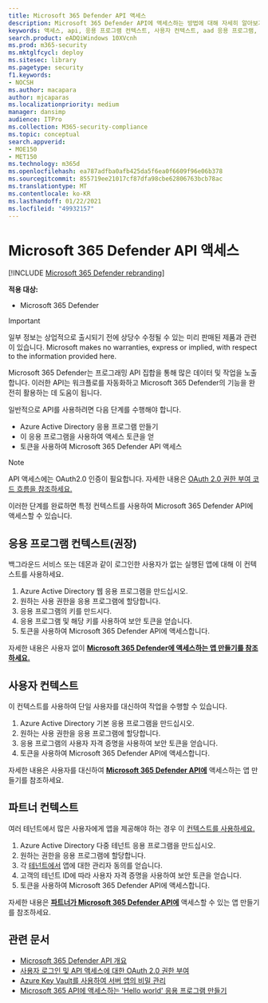 ```yaml
---
title: Microsoft 365 Defender API 액세스
description: Microsoft 365 Defender API에 액세스하는 방법에 대해 자세히 알아보기
keywords: 액세스, api, 응용 프로그램 컨텍스트, 사용자 컨텍스트, aad 응용 프로그램, 액세스 토큰
search.product: eADQiWindows 10XVcnh
ms.prod: m365-security
ms.mktglfcycl: deploy
ms.sitesec: library
ms.pagetype: security
f1.keywords:
- NOCSH
ms.author: macapara
author: mjcaparas
ms.localizationpriority: medium
manager: dansimp
audience: ITPro
ms.collection: M365-security-compliance
ms.topic: conceptual
search.appverid:
- MOE150
- MET150
ms.technology: m365d
ms.openlocfilehash: ea787adfba0afb425da5f6ea0f6609f96e06b378
ms.sourcegitcommit: 855719ee21017cf87dfa98cbe62806763bcb78ac
ms.translationtype: MT
ms.contentlocale: ko-KR
ms.lasthandoff: 01/22/2021
ms.locfileid: "49932157"
---
```

# <a name="access-the-microsoft-365-defender-apis"></a>Microsoft 365 Defender API 액세스

[!INCLUDE [Microsoft 365 Defender rebranding](../includes/microsoft-defender.md)]

**적용 대상:**

- Microsoft 365 Defender

> [!IMPORTANT]
> 일부 정보는 상업적으로 출시되기 전에 상당수 수정될 수 있는 미리 판매된 제품과 관련이 있습니다. Microsoft makes no warranties, express or implied, with respect to the information provided here.

Microsoft 365 Defender는 프로그래밍 API 집합을 통해 많은 데이터 및 작업을 노출합니다. 이러한 API는 워크플로를 자동화하고 Microsoft 365 Defender의 기능을 완전히 활용하는 데 도움이 됩니다.

일반적으로 API를 사용하려면 다음 단계를 수행해야 합니다.

- Azure Active Directory 응용 프로그램 만들기
- 이 응용 프로그램을 사용하여 액세스 토큰을 얻
- 토큰을 사용하여 Microsoft 365 Defender API 액세스

> [!NOTE]
> API 액세스에는 OAuth2.0 인증이 필요합니다. 자세한 내용은 [OAuth 2.0 권한 부여 코드 흐름을 참조하세요.](https://docs.microsoft.com/azure/active-directory/develop/active-directory-v2-protocols-oauth-code)

이러한 단계를 완료하면 특정 컨텍스트를 사용하여 Microsoft 365 Defender API에 액세스할 수 있습니다.

## <a name="application-context-recommended"></a>응용 프로그램 컨텍스트(권장)

백그라운드 서비스 또는 데몬과 같이 로그인한 사용자가 없는 실행된 앱에 대해 이 컨텍스트를 사용하세요.

1. Azure Active Directory 웹 응용 프로그램을 만드십시오.
2. 원하는 사용 권한을 응용 프로그램에 할당합니다.
3. 응용 프로그램의 키를 만드시다.
4. 응용 프로그램 및 해당 키를 사용하여 보안 토큰을 얻습니다.
5. 토큰을 사용하여 Microsoft 365 Defender API에 액세스합니다.

자세한 내용은 사용자 없이 **[Microsoft 365 Defender에 액세스하는 앱 만들기를 참조하세요.](api-create-app-web.md)**

## <a name="user-context"></a>사용자 컨텍스트

이 컨텍스트를 사용하여 단일 사용자를 대신하여 작업을 수행할 수 있습니다.

1. Azure Active Directory 기본 응용 프로그램을 만드십시오.
2. 원하는 사용 권한을 응용 프로그램에 할당합니다.
3. 응용 프로그램의 사용자 자격 증명을 사용하여 보안 토큰을 얻습니다.
4. 토큰을 사용하여 Microsoft 365 Defender API에 액세스합니다.

자세한 내용은 사용자를 대신하여 **[Microsoft 365 Defender API에](api-create-app-user-context.md)** 액세스하는 앱 만들기를 참조하세요.

## <a name="partner-context"></a>파트너 컨텍스트

여러 테넌트에서 많은 사용자에게 앱을 제공해야 하는 경우 이 [컨텍스트를 사용하세요.](https://docs.microsoft.com/azure/active-directory/develop/single-and-multi-tenant-apps)

1. Azure Active Directory 다중 테넌트 응용 프로그램을 만드십시오.
2. 원하는 권한을 응용 프로그램에 할당합니다.
3. 각 [테넌트에서](https://docs.microsoft.com/azure/active-directory/develop/v2-permissions-and-consent#requesting-consent-for-an-entire-tenant) 앱에 대한 관리자 동의를 얻습니다.
4. 고객의 테넌트 ID에 따라 사용자 자격 증명을 사용하여 보안 토큰을 얻습니다.
5. 토큰을 사용하여 Microsoft 365 Defender API에 액세스합니다.

자세한 내용은 **[파트너가 Microsoft 365 Defender API에](api-partner-access.md)** 액세스할 수 있는 앱 만들기를 참조하세요.

## <a name="related-articles"></a>관련 문서

- [Microsoft 365 Defender API 개요](api-overview.md)
- [사용자 로그인 및 API 액세스에 대한 OAuth 2.0 권한 부여](https://docs.microsoft.com/azure/active-directory/develop/active-directory-v2-protocols-oauth-code)
- [Azure Key Vault를 사용하여 서버 앱의 비밀 관리](https://docs.microsoft.com/learn/modules/manage-secrets-with-azure-key-vault/)
- [Microsoft 365 API에 액세스하는 'Hello world' 응용 프로그램 만들기](api-hello-world.md)
